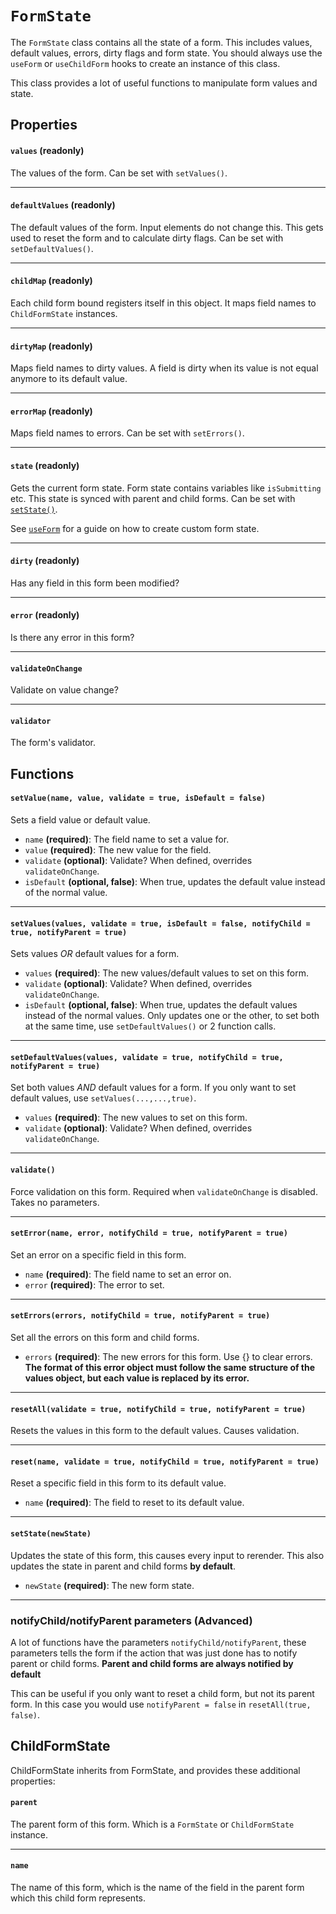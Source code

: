 # `FormState`

The `FormState` class contains all the state of a form. This includes values, default values, errors, dirty flags and form state. You should always use the `useForm` or `useChildForm` hooks to create an instance of this class.

This class provides a lot of useful functions to manipulate form values and state.

## Properties

#### `values` **(readonly)**

The values of the form. Can be set with `setValues()`.

---

#### `defaultValues` **(readonly)**

The default values of the form. Input elements do not change this. This gets used to reset the form and to calculate dirty flags. Can be set with `setDefaultValues()`.

---

#### `childMap` **(readonly)**

Each child form bound registers itself in this object. It maps field names to `ChildFormState` instances.

---

#### `dirtyMap` **(readonly)**

Maps field names to dirty values. A field is dirty when its value is not equal anymore to its default value.

---

#### `errorMap` **(readonly)**

Maps field names to errors. Can be set with `setErrors()`.

---

#### `state` **(readonly)**

Gets the current form state. Form state contains variables like `isSubmitting` etc. This state is synced with parent and child forms. Can be set with [`setState()`](/docs/FormState#setstatenewstate).

See [`useForm`](/docs/useForm) for a guide on how to create custom form state.

---

#### `dirty` **(readonly)**

Has any field in this form been modified?

---

#### `error` **(readonly)**

Is there any error in this form?

---

#### `validateOnChange`

Validate on value change?

---

#### `validator`

The form's validator.

## Functions

#### `setValue(name, value, validate = true, isDefault = false)`

Sets a field value or default value.

-   `name` **(required)**: The field name to set a value for.
-   `value` **(required)**: The new value for the field.
-   `validate` **(optional)**: Validate? When defined, overrides `validateOnChange`.
-   `isDefault` **(optional, false)**: When true, updates the default value instead of the normal value.

---

#### `setValues(values, validate = true, isDefault = false, notifyChild = true, notifyParent = true)`

Sets values _OR_ default values for a form.

-   `values` **(required)**: The new values/default values to set on this form.
-   `validate` **(optional)**: Validate? When defined, overrides `validateOnChange`.
-   `isDefault` **(optional, false)**: When true, updates the default values instead of the normal values. Only updates one or the other, to set both at the same time, use `setDefaultValues()` or 2 function calls.

---

#### `setDefaultValues(values, validate = true, notifyChild = true, notifyParent = true)`

Set both values _AND_ default values for a form. If you only want to set default values, use `setValues(...,...,true)`.

-   `values` **(required)**: The new values to set on this form.
-   `validate` **(optional)**: Validate? When defined, overrides `validateOnChange`.

---

#### `validate()`

Force validation on this form. Required when `validateOnChange` is disabled. Takes no parameters.

---

#### `setError(name, error, notifyChild = true, notifyParent = true)`

Set an error on a specific field in this form.

-   `name` **(required)**: The field name to set an error on.
-   `error` **(required)**: The error to set.

---

#### `setErrors(errors, notifyChild = true, notifyParent = true)`

Set all the errors on this form and child forms.

-   `errors` **(required)**: The new errors for this form. Use {} to clear errors. **The format of this error object must follow the same structure of the values object, but each value is replaced by its error.**

---

#### `resetAll(validate = true, notifyChild = true, notifyParent = true)`

Resets the values in this form to the default values. Causes validation.

---

#### `reset(name, validate = true, notifyChild = true, notifyParent = true)`

Reset a specific field in this form to its default value.

-   `name` **(required)**: The field to reset to its default value.

---

#### `setState(newState)`

Updates the state of this form, this causes every input to rerender. This also updates the state in parent and child forms **by default**.

-   `newState` **(required)**: The new form state.

---

### notifyChild/notifyParent parameters **(Advanced)**

A lot of functions have the parameters `notifyChild/notifyParent`, these parameters tells the form if the action that was just done has to notify parent or child forms. **Parent and child forms are always notified by default**

This can be useful if you only want to reset a child form, but not its parent form. In this case you would use `notifyParent = false` in `resetAll(true, false)`.

## ChildFormState

ChildFormState inherits from FormState, and provides these additional properties:

#### `parent`

The parent form of this form. Which is a `FormState` or `ChildFormState` instance.

---

#### `name`

The name of this form, which is the name of the field in the parent form which this child form represents.
